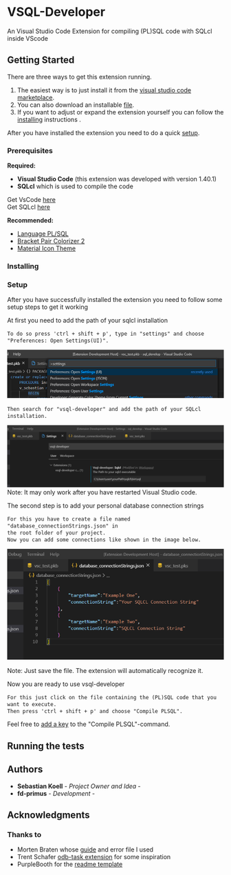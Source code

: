 # VSQL-Developer
An Visual Studio Code Extension for compiling (PL)SQL code with SQLcl inside VScode

## Getting Started
There are three ways to get this extension running.  
1. The easiest way is to just install it from the [visual studio code marketplace]().  
2. You can also download an installable [file]().  
3. If you want to adjust or expand the extension yourself you can follow the [installing](#Installing) instructions .

After you have installed the extension you need to do a quick [setup](#Setup).

### Prerequisites

**Required:**  
* **Visual Studio Code** (this extension was developed with version 1.40.1)
* **SQLcl** which is used to compile the code

Get VsCode [here](https://code.visualstudio.com/)   
Get SQLcl [here](https://www.oracle.com/de/database/technologies/appdev/sqlcl.html)

**Recommended:**  
* [Language PL/SQL](https://marketplace.visualstudio.com/items?itemName=xyz.plsql-language)  
* [Bracket Pair Colorizer 2](https://marketplace.visualstudio.com/items?itemName=CoenraadS.bracket-pair-colorizer-2)  
* [Material Icon Theme](https://marketplace.visualstudio.com/items?itemName=PKief.material-icon-theme)


### Installing



### Setup
After you have successfully installed the extension you need to follow some setup steps to get it working

At first you need to add the path of your sqlcl installation

```
To do so press 'ctrl + shift + p', type in "settings" and choose "Preferences: Open Settings(UI)".
```
![](vsql-developer/readme-images/settings.png)
```
Then search for "vsql-developer" and add the path of your SQLcl installation.
```
![](vsql-developer/readme-images/sqlclPath.png)
Note: It may only work after you have restarted Visual Studio code.


The second step is to add your personal database connection strings
```
For this you have to create a file named "database_connectionStrings.json" in  
the root folder of your project.
Now you can add some connections like shown in the image below.
```
![](vsql-developer/readme-images/databaseStrings.PNG)

Note: Just save the file. The extension will automatically recognize it.

Now you are ready to use vsql-developer

```
For this just click on the file containing the (PL)SQL code that you want to execute.
Then press 'ctrl + shift + p' and choose "Compile PLSQL".
```
Feel free to [add a key](https://code.visualstudio.com/docs/getstarted/keybindings) to the "Compile PLSQL"-command.

## Running the tests



## Authors

* **Sebastian Koell** - *Project Owner and Idea* -
* **fd-primus** - *Development* - 



## Acknowledgments
### Thanks to
*  Morten Braten whose [guide](https://ora-00001.blogspot.com/2017/03/using-vs-code-for-plsql-development.html) and error file I used
*  Trent Schafer [odb-task extension](https://marketplace.visualstudio.com/items?itemName=tschf.odb-task) for some inspiration
*  PurpleBooth for the [readme template](https://gist.github.com/PurpleBooth/b24679402957c63ec426)
